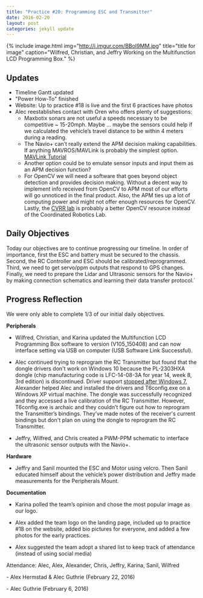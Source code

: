 ```yaml
---
title: "Practice #20: Programming ESC and Transmitter"
date: 2016-02-20
layout: post
categories: jekyll update
---
```


{% include image.html
            img="http://i.imgur.com/BBoI9MM.jpg"
            title="title for image"
            caption="Wilfred, Christian, and Jeffry Working on the Multifunction
            LCD Programming Box."
%}


## Updates
- Timeline Gantt updated
- "Power How-To" finished
- Website: Up to practice #18 is live and the first 6 practices have photos
- Alec reestablishes contact with Oren who offers plenty of suggestions:
   * Maxbotix sonars are not useful a speeds necessary to be competitive ~
     15\-20mph. Maybe ... maybe the sensors could help if we calculated the
     vehicle’s travel distance to be within 4 meters during a reading.
   * The Navio+ can’t really extend the APM decision making capabilities. If
     anything MAVROS/MAVLink is probably the simplest option.
     [MAVLink Tutorial](http://dev.ardupilot.com/wp-content/uploads/sites/6/2015/05/MAVLINK_FOR_DUMMIESPart1_v.1.1.pdf)
   *  Another option could be to emulate sensor inputs and input them as an APM
     decision function?
   * For OpenCV we will need a software that goes beyond object detection and
     provides decision making. Without a decent way to implement info received from
     OpenCV to APM most of our efforts will go unnoticed in the final product. Also,
     the APM ties up a lot of computing power and might not offer enough resources
     for OpenCV. Lastly, the [CVRR lab](http://cvrr.ucsd.edu/) is probably a better
     OpenCV resource instead of the Coordinated Robotics Lab.

## Daily Objectives

Today our objectives are to continue progressing our timeline. In order of
importance, first the ESC and battery must be secured to the chassis. Second,
the RC Controller and ESC should be calibrated/reprogrammed. Third, we need to
get servo/ppm outputs that respond to GPS changes. Finally, we need to prepare
the Lidar and Ultrasonic sensors for the Navio+ by making connection schematics
and learning their data transfer protocol.`

## Progress Reflection

We were only able to complete 1/3 of our initial daily objectives.

**Peripherals**

* Wilfred, Christian, and Karina updated the Multifunction LCD Programming Box
  software to version (V105_150408) and can now interface setting via USB on
computer (USB Software Link Successful).

* Alec continued trying to reprogram the RC Transmitter but found that the
  dongle drivers don't work on Windows 10 because the PL-2303HXA dongle (chip
manufacturing code is LFC-14-08-3A for year 14, week 8, 3rd edition) is
discontinued. Driver support [stopped after Windows 7.](http://www.prolific.com.tw/US/ShowProduct.aspx?p_id=225&pcid=41) Alexander
helped Alec and installed the drivers and T6config.exe on a Windows XP virtual
machine. The dongle was successfully recognized and they accessed a live
calibration of the RC Transmitter. However, T6config.exe is archaic and they
couldn’t figure out how to reprogram the Transmitter’s bindings. They’ve made
notes of the receiver's current bindings but don't plan on using the dongle to
reprogram the RC Transmitter.

* Jeffry, Wilfred, and Chris created a PWM-PPM schematic to interface the
  ultrasonic sensor outputs with the Navio+.

**Hardware**

* Jeffry and Sanil mounted the ESC and Motor using velcro. Then Sanil educated
  himself about the vehicle’s power distribution and Jeffry made measurements
for the Peripherals Mount.

**Documentation**
* Karina polled the team’s opinion and chose the most popular image as our logo.

* Alex added the team logo on the landing page, included up to practice #18 on
  the website, added bio pictures for everyone, and added a few photos for the
early practices.

* Alex suggested the team adopt a shared list to keep track of attendance
  (instead of using social media)

Attendance: Alec, Alex, Alexander, Chris, Jeffry, Karina, Sanil, Wilfred

\- Alex Hermstad & Alec Guthrie (February 22, 2016)


\- Alec Guthrie (February 6, 2016)
